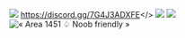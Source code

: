 ![](https://github.com/Powerforce00/Area1451/assets/145535983/645fc953-8a4f-409e-b3d8-8893045355a8)
<a id="Join Discord!!">https://discord.gg/7G4J3ADXFE</>
![]((https://github.com/Powerforce00/Area1451/assets/145535983/dba21181-5efd-4302-bd32-7340c0ffd3d0),![](https://github.com/Powerforce00/Area1451/assets/145535983/f211c31c-85c1-4169-9b79-f4e8ea2f100a))
![](https://github.com/Powerforce00/Area1451/assets/145535983/b2ac747f-25c3-4c74-93fb-b5df0a3b60aa)
![« Area 1451 ♤ Noob friendly »](https://github.com/Powerforce00/Area1451/assets/145535983/3c23c9d9-cd50-47e1-a020-ff51cdd9eb4d)


